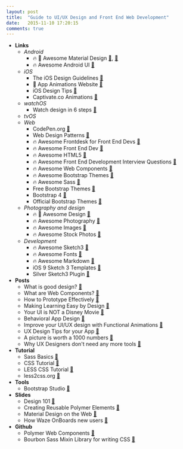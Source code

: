 ```yaml
---
layout: post
title:  "Guide to UI/UX Design and Front End Web Development"
date:   2015-11-10 17:20:15
comments: true
---
```


- **Links**
    - *Android*
        - :fire: :raised_hands: Awesome Material Design [:link:](https://github.com/lightSky/Awesome-MaterialDesign), [:link:](https://github.com/sachin1092/awesome-material)
        - :fire: Awesome Android UI [:link:](https://github.com/wasabeef/awesome-android-ui)
    - *iOS*
        - The iOS Design Guidelines [:link:](http://iosdesign.ivomynttinen.com/?utm_campaign=This%2BWeek%2Bin%2BSwift&utm_medium=email&utm_source=This_Week_in_Swift_56)
        - :raised_hands: App Animations Website [:link:](http://www.appanimations.com/?utm_campaign=This%2BWeek%2Bin%2BSwift&utm_medium=email&utm_source=This_Week_in_Swift_63)
        - iOS Design Tips [:link:](http://ramotion.github.io/iOS-design-tips/) 
        - Captivate.co Animations [:link:](http://capptivate.co/)
    - *watchOS*
        - Watch design in 6 steps [:link:](http://www.blonde.net/blog/2015/11/17/ux-apple-watch-6-step-starter-guide)
    - *tvOS* 
    - *Web*
        - CodePen.org [:link:](http://codepen.io/)
        - Web Design Patterns [:link:](http://codepen.io/patterns/) 
        - :fire: Awesome Frontdesk for Front End Devs [:link:](https://github.com/miripiruni/frontdesk)
        - :fire: Awesome Front End Dev [:link:](https://github.com/dypsilon/frontend-dev-bookmarks)
        - :fire: Awesome HTML5 [:link:](https://github.com/diegocard/awesome-html5)
        - :fire: Awesome Front End Development Interview Questions [:link:](https://github.com/h5bp/Front-end-Developer-Interview-Questions)
        - :fire: Awesome Web Components [:link:](https://github.com/mateusortiz/webcomponents-the-right-way)
        - :fire: Awesome Bootstrap Themes [:link:](https://github.com/therebelrobot/awesome-bootstrap)
        - :fire: Awesome Sass [:link:](https://github.com/HugoGiraudel/awesome-sass)
        - Free Bootstrap Themes [:link:](http://startbootstrap.com/template-categories/all/)
        - Bootstrap 4 [:link:](http://blog.getbootstrap.com/2015/08/19/bootstrap-4-alpha/)
        - Official Bootstrap Themes [:link:](http://themes.getbootstrap.com/)
    - *Photography and design*
        - :fire: :raised_hands: Awesome Design [:link:](https://github.com/troyericg/awesome-design)
        - :fire: Awesome Photography [:link:](https://github.com/Syskaw/awesome-OpenSourcePhotography/)
        - :fire: Awesome Images [:link:](https://github.com/heyalexej/awesome-images)
        - :fire: Awesome Stock Photos [:link:](https://github.com/neutraltone/awesome-stock-resources)
    - *Development*
        - :fire: Awesome Sketch3 [:link:](https://github.com/diessica/awesome-sketch)
        - :fire: Awesome Fonts [:link:](https://github.com/brabadu/awesome-fonts)
        - :fire: Awesome Markdown [:link:](https://github.com/writekit/awesome-markdown)
        - iOS 9 Sketch 3 Templates [:link:](http://facebook.github.io/design/ios9.html)
        - Silver Sketch3 Plugin [:link:](https://medium.com/@abynim/introducing-silver-lightweight-mobile-prototyping-in-sketch-3-cee46d267f1f#.o9bxisuvt)
- **Posts**
    - What is good design? [:page_facing_up:](https://medium.com/the-year-of-the-looking-glass/good-design-a89c15136ba6#.347gdli6x)
    - What are Web Components? [:page_facing_up:](https://css-tricks.com/modular-future-web-components/)
    - How to Prototype Effectively [:page_facing_up:](https://medium.com/@sophie_paxtonUX/effective-prototyping-ad97d2f469a0)
    - Making Learning Easy by Design [:page_facing_up:](https://medium.com/google-design/designing-a-ux-for-learning-ebed4fa0a798) 
    - Your UI is NOT a Disney Movie [:page_facing_up:](https://medium.com/startups-venture-capital/your-ui-isn-t-a-disney-movie-703f7fbd24d2#.ymwftlxi2)
    - Behavioral App Design [:page_facing_up:](https://medium.com/swlh/a-behavioral-approach-to-product-design-166d22628970#.a6pf6wvw4)
    - Improve your UI/UX design with Functional Animations [:page_facing_up:](https://visualhierarchy.co/blog/improve-your-ux-functional-animations/)
    - UX Design Tips for your App [:page_facing_up:](https://medium.com/@InVisionApp/ux-design-tips-for-your-app-8203107c77eb)
    - A picture is worth a 1000 numbers [:page_facing_up:](https://blog.growth.supply/the-psychology-of-numbers-in-design-d6a7a011e8b1)
    - Why UX Designers don't need any more tools [:page_facing_up:](https://medium.com/@HelloAlexIvanov/why-ux-designers-don-t-need-more-ux-design-tools-2e2db797955e#.2rt0lnj89)
- **Tutorial**
    - Sass Basics [:link:](http://sass-lang.com/guide)
    - CSS Tutorial [:link:](http://www.csstutorial.net/)
    - LESS CSS Tutorial [:link:](http://lesscss.org/)
    - less2css.org [:link:](http://less2css.org/)
- **Tools**
    - Bootstrap Studio [:link:](http://bootstrapstudio.io/#features)
- **Slides**
    - Design 101 [:floppy_disk:](https://speakerdeck.com/mennenia/a-journey-in-design)
    - Creating Reusable Polymer Elements [:floppy_disk:](https://speakerdeck.com/addyosmani/creating-reusable-polymer-elements)
    - Material Design on the Web [:floppy_disk:](https://speakerdeck.com/addyosmani/material-design-for-the-web)
    - How Waze OnBoards new users [:floppy_disk:](http://www.useronboard.com/how-waze-onboards-new-users/?utm_campaign=iOS%25252BDev%25252BWeekly&utm_medium=email&utm_source=iOS_Dev_Weekly_Issue_225)
- **Github**
    - Polymer Web Components [:link:](https://github.com/Polymer/polymer)
    - Bourbon Sass Mixin Library for writing CSS [:link:](http://bourbon.io/)

